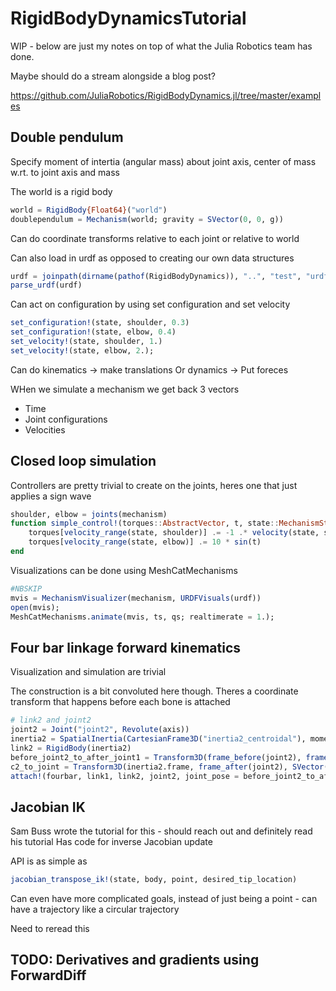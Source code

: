 # RigidBodyDynamicsTutorial

WIP - below are just my notes on top of what the Julia Robotics team has done.

Maybe should do a stream alongside a blog post?

https://github.com/JuliaRobotics/RigidBodyDynamics.jl/tree/master/examples

## Double pendulum

Specify moment of intertia (angular mass) about joint axis, center of mass w.rt. to joint axis and mass

The world is a rigid body

```julia
world = RigidBody{Float64}("world")
doublependulum = Mechanism(world; gravity = SVector(0, 0, g))
```


Can do coordinate transforms relative to each joint or relative to world

Can also load in urdf as opposed to creating our own data structures


```julia
urdf = joinpath(dirname(pathof(RigidBodyDynamics)), "..", "test", "urdf", "Acrobot.urdf")
parse_urdf(urdf)
```

Can act on configuration by using set configuration and set velocity

```julia
set_configuration!(state, shoulder, 0.3)
set_configuration!(state, elbow, 0.4)
set_velocity!(state, shoulder, 1.)
set_velocity!(state, elbow, 2.);
```

Can do kinematics -> make translations
Or dynamics -> Put foreces

WHen we simulate a mechanism we get back 3 vectors
* Time
* Joint configurations
* Velocities


## Closed loop simulation

Controllers are pretty trivial to create on the joints, heres one that just applies a sign wave

``` julia
shoulder, elbow = joints(mechanism)
function simple_control!(torques::AbstractVector, t, state::MechanismState)
    torques[velocity_range(state, shoulder)] .= -1 .* velocity(state, shoulder)
    torques[velocity_range(state, elbow)] .= 10 * sin(t)
end

```

Visualizations can be done using MeshCatMechanisms

```julia
#NBSKIP
mvis = MechanismVisualizer(mechanism, URDFVisuals(urdf))
open(mvis);
MeshCatMechanisms.animate(mvis, ts, qs; realtimerate = 1.);
```

## Four bar linkage forward kinematics

Visualization and simulation are trivial

The construction is a bit convoluted here though. Theres a coordinate transform that happens before each bone is attached

```julia
# link2 and joint2
joint2 = Joint("joint2", Revolute(axis))
inertia2 = SpatialInertia(CartesianFrame3D("inertia2_centroidal"), moment=I_2*axis*axis', com=zero(SVector{3, T}), mass=m_2)
link2 = RigidBody(inertia2)
before_joint2_to_after_joint1 = Transform3D(frame_before(joint2), frame_after(joint1), SVector(l_1, 0., 0.))
c2_to_joint = Transform3D(inertia2.frame, frame_after(joint2), SVector(c_2, 0, 0))
attach!(fourbar, link1, link2, joint2, joint_pose = before_joint2_to_after_joint1, successor_pose = c2_to_joint)
```


## Jacobian IK 
Sam Buss wrote the tutorial for this  - should reach out and definitely read his tutorial
Has code for inverse Jacobian update

API is as simple as 

```julia
jacobian_transpose_ik!(state, body, point, desired_tip_location)
```

Can even have more complicated goals, instead of just being a point - can have a trajectory like a circular trajectory

Need to reread this

## TODO: Derivatives and gradients using ForwardDiff